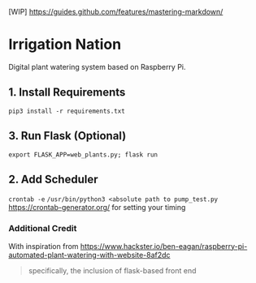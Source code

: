 [WIP] https://guides.github.com/features/mastering-markdown/ 

# Irrigation Nation
Digital plant watering system based on Raspberry Pi.

## 1. Install Requirements
`pip3 install -r requirements.txt`
## 3. Run Flask (Optional)
`export FLASK_APP=web_plants.py; flask run`

## 2. Add Scheduler
`crontab -e`
`/usr/bin/python3 <absolute path to pump_test.py`
https://crontab-generator.org/ for setting your timing


### Additional Credit
With inspiration from https://www.hackster.io/ben-eagan/raspberry-pi-automated-plant-watering-with-website-8af2dc
> specifically, the inclusion of flask-based front end
